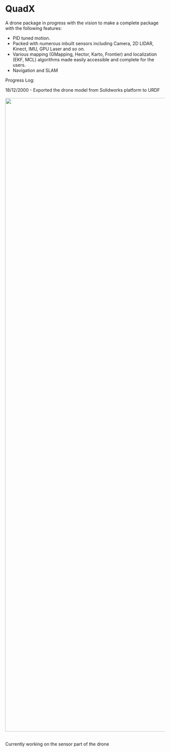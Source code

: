 # QuadX

A drone package in progress with the vision to make a complete package with the following features:

- PID tuned motion.
- Packed with numerous inbuilt sensors including Camera, 2D LIDAR, Kinect, IMU, GPU Laser and so on.
- Various mapping (GMapping, Hector, Karto, Frontier) and localization (EKF, MCL) algorithms made easily accessible and complete for the users.
- Navigation and SLAM 

Progress Log:

18/12/2000 - Exported the drone model from Solidworks platform to URDF<br><br>
<img src="https://github.com/jerrie-bright/QuadX/blob/main/img/sw_assembly.png" width="2000"/>

<br> Currently working on the sensor part of the drone
